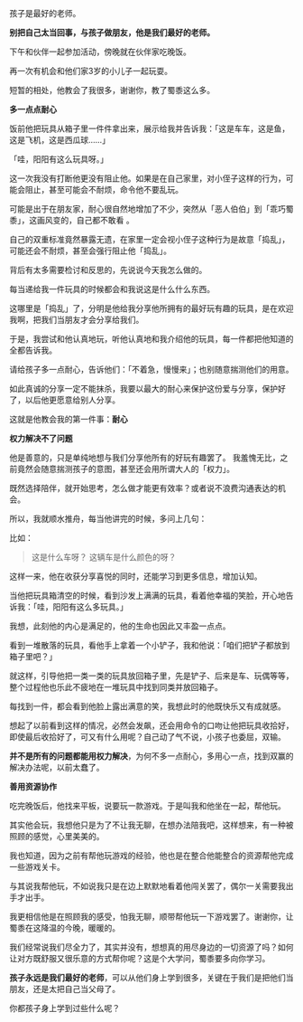 
孩子是最好的老师。

**别把自己太当回事，与孩子做朋友，他是我们最好的老师。**

下午和伙伴一起参加活动，傍晚就在伙伴家吃晚饭。

再一次有机会和他们家3岁的小儿子一起玩耍。

短暂的相处，他教会了我很多，谢谢你，教了蜀黍这么多。



**多一点点耐心**


饭前他把玩具从箱子里一件件拿出来，展示给我并告诉我：「这是车车，这是鱼，这是飞机，这是西瓜球……」

「哇，阳阳有这么玩具呀。」

这一次我没有打断他更没有阻止他。如果是在自己家里，对小侄子这样的行为，可能会阻止，甚至可能会不耐烦，命令他不要乱玩。

可能是出于在朋友家，耐心很自然地增加了不少，突然从「恶人伯伯」到「乖巧蜀黍」，这画风变的，自己都不敢看 。

自己的双重标准竟然暴露无遗，在家里一定会视小侄子这种行为是故意「捣乱」，可能还会不耐烦，甚至会强行阻止他「捣乱」。

背后有太多需要检讨和反思的，先说说今天我怎么做的。

每当递给我一件玩具的时候都会和我说这是什么什么东西。

这哪里是「捣乱」了，分明是他给我分享他所拥有的最好玩有趣的玩具，是在欢迎我啊，把我们当朋友才会分享给我们。

于是，我尝试和他认真地玩，听他认真地和我介绍他的玩具，每一件都把他知道的全都告诉我。

请给孩子多一点耐心，告诉他们：「不着急，慢慢来」；也别随意揣测他们的用意。

如此真诚的分享一定不能抹杀，我要以最大的耐心来保护这份爱与分享，保护好了，以后他更愿意给别人分享。


这就是他教会我的第一件事：**耐心**



**权力解决不了问题**


他是善意的，只是单纯地想与我们分享他所有的好玩有趣罢了。
我羞愧无比，之前竟然会随意揣测孩子的意图，甚至还会用所谓大人的「权力」。


既然选择陪伴，就开始思考，怎么做才能更有效率？或者说不浪费沟通表达的机会。

所以，我就顺水推舟，每当他讲完的时候，多问上几句：

比如：
>这是什么车呀？
>这辆车是什么颜色的呀？

这样一来，他在收获分享喜悦的同时，还能学习到更多信息，增加认知。

当他把玩具箱清空的时候，看到沙发上满满的玩具，看着他幸福的笑脸，开心地告诉我：「哇，阳阳有这么多玩具。」

我想，此刻他的内心是满足的，他的生命也因此又丰盈一点点。

看到一堆散落的玩具，看他手上拿着一个小铲子，我和他说：「咱们把铲子都放到箱子里吧？」

就这样，引导他把一类一类的玩具放回箱子里，先是铲子、后来是车、玩偶等等，整个过程他也乐此不疲地在一堆玩具中找到同类并放回箱子。

每找到一件，都会看到他脸上露出满意的笑，我想此时的他既快乐又有成就感。

想起了以前看到这样的情况，必然会发飙，还会用命令的口吻让他把玩具收拾好，即使最后收拾好了，可又有什么用呢？自己动了气不说，小孩子也委屈，双输。

**并不是所有的问题都能用权力解决**，为何不多一点耐心，多用心一点，找到双赢的解决办法呢，以前太蠢了。



**善用资源协作**


吃完晚饭后，他找来平板，说要玩一款游戏。于是叫我和他坐在一起，帮他玩。

其实他会玩，我想他只是为了不让我无聊，在想办法陪我吧，这样想来，有一种被照顾的感觉，心里美美的。

我也知道，因为之前有帮他玩游戏的经验，他也是在整合他能整合的资源帮他完成一些游戏关卡。

与其说我帮他玩，不如说我只是在边上默默地看着他闯关罢了，偶尔一关需要我出手才出手。

我更相信他是在照顾我的感受，怕我无聊，顺带帮他玩一下游戏罢了。谢谢你，让蜀黍在这降温的今晚，暖暖的。

我们经常说我们尽全力了，其实并没有，想想真的用尽身边的一切资源了吗？如何让对方既舒服又很乐意的方式帮你呢？这是个大学问，蜀黍要多向你学习。


**孩子永远是我们最好的老师**，可以从他们身上学到很多，关键在于我们是把他们当朋友，还是太把自己当父母了。

你都孩子身上学到过些什么呢？

